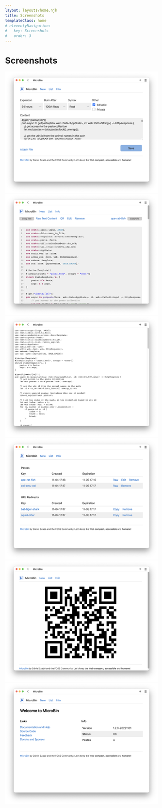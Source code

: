 ```yaml
---
layout: layouts/home.njk
title: Screenshots
templateClass: home
# eleventyNavigation:
#   key: Screenshots
#   order: 3
---
```


# Screenshots

<img class="w-100 mb-5" src="assets/../../assets/img/screenshot6.png" >
<img class="w-100 mb-5" src="assets/../../assets/img/screenshot4.png" >
<img class="w-100 mb-5" src="assets/../../assets/img/screenshot3.png" > 
<img class="w-100 mb-5" src="assets/../../assets/img/screenshot5.png" >
<img class="w-100 mb-5" src="assets/../../assets/img/screenshot2.png" >
<img class="w-100 mb-5" src="assets/../../assets/img/screenshot1.png" >